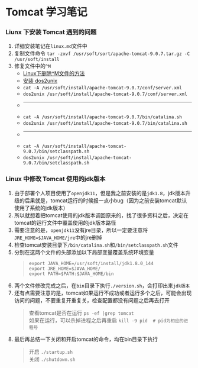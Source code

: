 # Tomcat 学习笔记

### Liunx 下安装 Tomcat 遇到的问题
1. 详细安装笔记在`linux.md`文件中  
2. 复制文件命令 `tar -zxvf /usr/soft/sort/apache-tomcat-9.0.7.tar.gz -C /usr/soft/install`
3. 修复文件中的`^M`
	+ [Linux下删除^M文件的方法](https://www.cnblogs.com/rsapaper/p/15697099.html)  
	+ [安装 dos2unix](https://blog.csdn.net/qq_36389107/article/details/84500781)  
	+ `cat -A /usr/soft/install/apache-tomcat-9.0.7/conf/server.xml`  
	+ `dos2unix /usr/soft/install/apache-tomcat-9.0.7/conf/server.xml`  
	+ ------------------------------------------------------  
	+ `cat -A /usr/soft/install/apache-tomcat-9.0.7/bin/catalina.sh`  
	+ `dos2unix /usr/soft/install/apache-tomcat-9.0.7/bin/catalina.sh`  
	+ ------------------------------------------------------  
	+ `cat -A /usr/soft/install/apache-tomcat-9.0.7/bin/setclasspath.sh`  
	+ `dos2unix /usr/soft/install/apache-tomcat-9.0.7/bin/setclasspath.sh`  

### Linux 中修改 Tomcat 使用的jdk版本
1. 由于部署个人项目使用了`openjdk11`，但是我之前安装的是`jdk1.8`，jdk版本升级的后果就是，tomcat运行的时候报一点小bug（因为之前安装tomcat默认使用了系统的jdk版本）  
2. 所以就想着把tomcat使用的jdk版本调回原来的，找了很多资料之后，决定在tomcat的运行文件中覆盖使用的jdk版本路径  
3. 需要注意的是，`openjdk11`没有jre目录，所以一定要注意将`JRE_HOME=$JAVA_HOME/jre`中的jre删掉  
4. 检查tomcat安装目录下`/bin/catalina.sh`和`/bin/setclasspath.sh`文件  
5. 分别在这两个文件的头部添加以下局部变量覆盖系统环境变量  
	> `export JAVA_HOME=/usr/soft/install/jdk1.8.0_144`  
	> `export JRE_HOME=$JAVA_HOME/`  
	> `export PATH=$PATH:$JAVA_HOME/bin`  
5. 两个文件修改完成之后，在`bin`目录下执行`./version.sh`，会打印出来`jdk版本`  
6. 还有点需要注意的是，tomcat如果运行不成功或者运行多个之后，可能会出现访问的问题，不要重复开重复关，检查配置都没有问题之后再去打开  
	> 查看tomcat是否在运行 `ps -ef |grep tomcat`  
	> 如果在运行，可以杀掉进程之后再重启 `kill -9 pid  # pid为相应的进程号`  
7. 最后再总结一下关闭和开启tomcat的命令，均在bin目录下执行  
	> 开启 `./startup.sh`  
	> 关闭 `./shutdown.sh`  
